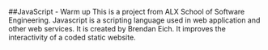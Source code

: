 ##JavaScript - Warm up
This is a project from ALX School of Software Engineering.
Javascript is a scripting language used in web application and other web services. It is created by Brendan Eich. It improves the interactivity of a coded static website.
